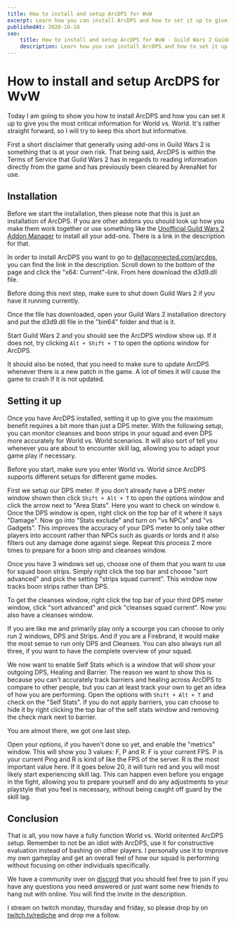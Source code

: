 ```yaml
---
title: How to install and setup ArcDPS for WvW
excerpt: Learn how you can install ArcDPS and how to set it up to give you the best insight into World vs. World combat.
publishedAt: 2020-10-18
seo:
    title: How to install and setup ArcDPS for WvW - Guild Wars 2 Guide
    description: Learn how you can install ArcDPS and how to set it up to give you the best insight into World vs. World combat.
---
```


# How to install and setup ArcDPS for WvW

Today I am going to show you how to install ArcDPS and how you can set it up to give you the most critical information for World vs. World. It's rather straight forward, so I will try to keep this short but informative.

First a short disclaimer that generally using add-ons in Guild Wars 2 is something that is at your own risk. That being said, ArcDPS is within the Terms of Service that Guild Wars 2 has in regards to reading information directly from the game and has previously been cleared by ArenaNet for use.

<youtube-player id="pV4QQbEaA8U"></youtube-player>

## Installation

Before we start the installation, then please note that this is just an installation of ArcDPS. If you are other addons you should look up how you make them work together or use something like the [Unofficial Guild Wars 2 Addon Manager](https://github.com/fmmmlee/GW2-Addon-Manager) to install all your add-ons. There is a link in the description for that.

In order to install ArcDPS you want to go to [deltaconnected.com/arcdps](http://deltaconnected.com), you can find the link in the description. Scroll down to the bottom of the page and click the "x64: Current"-link. From here download the d3d9.dll file.

Before doing this next step, make sure to shut down Guild Wars 2 if you have it running currently.

Once the file has downloaded, open your Guild Wars 2 installation directory and put the d3d9.dll file in the "bin64" folder and that is it.

Start Guild Wars 2 and you should see the ArcDPS window show up. If it does not, try clicking `Alt + Shift + T` to open the options window for ArcDPS.

It should also be noted, that you need to make sure to update ArcDPS whenever there is a new patch in the game. A lot of times it will cause the game to crash if it is not updated.

## Setting it up

Once you have ArcDPS installed, setting it up to give you the maximum benefit requires a bit more than just a DPS meter. With the following setup, you can monitor cleanses and boon strips in your squad and even DPS more accurately for World vs. World scenarios. It will also sort of tell you whenever you are about to encounter skill lag, allowing you to adapt your game play if necessary.

Before you start, make sure you enter World vs. World since ArcDPS supports different setups for different game modes.

First we setup our DPS meter. If you don't already have a DPS meter window shown then click `Shift + Alt + T` to open the options window and click the arrow next to "Area Stats". Here you want to check on window `0`. Once the DPS window is open, right click on the top bar of it where it says "Damage". Now go into "Stats exclude" and turn on "vs NPCs" and "vs Gadgets". This improves the accuracy of your DPS meter to only take other players into account rather than NPCs such as guards or lords and it also filters out any damage done against siege. Repeat this process 2 more times to prepare for a boon strip and cleanses window.

Once you have 3 windows set up, choose one of them that you want to use for squad boon strips. Simply right click the top bar and choose "sort advanced" and pick the setting "strips squad current". This window now tracks boon strips rather than DPS.

To get the cleanses window, right click the top bar of your third DPS meter window, click "sort advanced" and pick "cleanses squad current". Now you also have a cleanses window.

If you are like me and primarily play only a scourge you can choose to only run 2 windows, DPS and Strips. And if you are a Firebrand, it would make the most sense to run only DPS and Cleanses. You can also always run all three, if you want to have the complete overview of your squad.

We now want to enable Self Stats which is a window that will show your outgoing DPS, Healing and Barrier. The reason we want to show this is because you can't accurately track barriers and healing across ArcDPS to compare to other people, but you can at least track your own to get an idea of how you are performing. Open the options with `Shift + Alt + T` and check on the "Self Stats". If you do not apply barriers, you can choose to hide it by right clicking the top bar of the self stats window and removing the check mark next to barrier.

You are almost there, we got one last step.

Open your options, if you haven't done so yet, and enable the "metrics" window. This will show you 3 values: F, P and R. F is your current FPS. P is your current Ping and R is kind of like the FPS of the server. R is the most important value here. If it goes below 20, it will turn red and you will most likely start experiencing skill lag. This can happen even before you engage in the fight, allowing you to prepare yourself and do any adjustments to your playstyle that you feel is necessary, without being caught off guard by the skill lag.

## Conclusion

That is all, you now have a fully function World vs. World oritented ArcDPS setup. Remember to not be an idiot with ArcDPS, use it for constructive evaluation instead of bashing on other players. I personally use it to improve my own gameplay and get an overall feel of how our squad is performing without focusing on other individuals specifically.

We have a community over on [discord](https://gw2.link/discord) that you should feel free to join if you have any questions you need answered or just want some new friends to hang out with online.  You will find the invite in the description. 

I stream on twitch monday, thursday and friday, so please drop by on [twitch.tv/rediche](http://twitch.tv/rediche) and drop me a follow.
